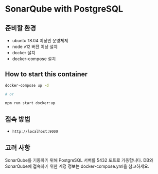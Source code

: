 # SonarQube with PostgreSQL

## 준비할 환경

- ubuntu 18.04 이상인 운영체제
- node v12 버전 이상 설치
- docker 설치
- docker-compose 설치

## How to start this container

```bash
docker-compose up -d

# or

npm run start docker:up
```

## 접속 방법

- `http://localhost:9000`

## 고려 사항

SonarQube를 기동하기 위해 PostgreSQL 서버를 5432 포트로 기동합니다.
DB와 SonarQube에 접속하기 위한 계정 정보는 docker-compose.yml을 참고하세요.
